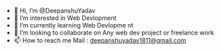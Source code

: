 - 👋 Hi, I’m @DeepanshuYadav
- 👀 I’m interested in Web Devlopment
- 🌱 I’m currently learning Web Devlopme nt 
- 💞️ I’m looking to collaborate  on Any  web   dev  project or freelance  work
- 📫 How to  reach me Mail  : deepanshuyadav1811@gmail.com   

<!---
Deepanshuyadav05/Deepanshuyadav05 is a ✨ special ✨ repository because its `README.md` (this file) appears on your GitHub profile.
You can click the Preview link to take a look at your changes.
--->

